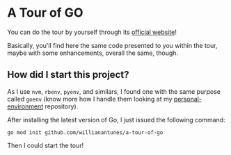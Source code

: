 # A Tour of GO

You can do the tour by yourself through its [official website](https://tour.golang.org/list)!

Basically, you'll find here the same code presented to you within the tour, maybe with some enhancements, overall the same, though.

## How did I start this project?

As I use `nvm`, `rbenv`, `pyenv`, and similars, I found one with the same purpose called `goenv` (know more how I handle them looking at my [personal-environment](https://github.com/willianantunes/personal-environment/blob/cc47a0b0b73f6f0fede12ebb7c09bca40aa3122c/src/scripts/languages_and_related_tools.sh#L26) repository).

After installing the latest version of Go, I just issued the following command:

```shell
go mod init github.com/willianantunes/a-tour-of-go
```

Then I could start the tour!
